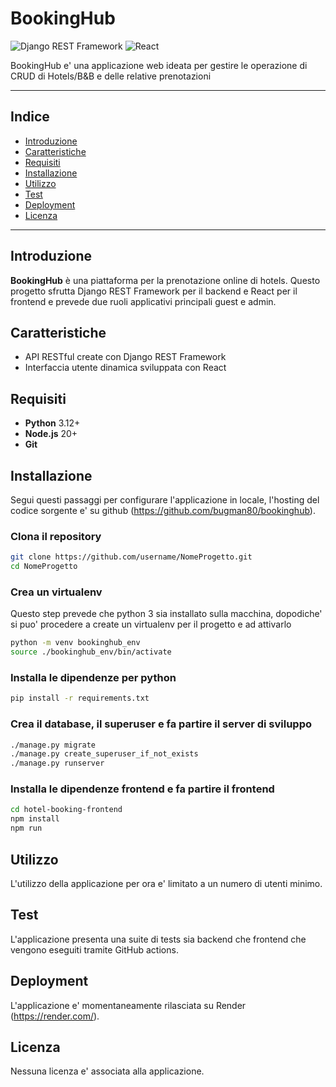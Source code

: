 # BookingHub

![Django REST Framework](https://img.shields.io/badge/Django%20REST%20Framework-3.12+-brightgreen)
![React](https://img.shields.io/badge/React-17+-brightgreen)

BookingHub e' una applicazione web ideata per gestire le operazione di CRUD di Hotels/B&B e delle relative prenotazioni

---

## Indice

- [Introduzione](#introduzione)
- [Caratteristiche](#caratteristiche)
- [Requisiti](#requisiti)
- [Installazione](#installazione)
- [Utilizzo](#utilizzo)
- [Test](#test)
- [Deployment](#deployment)
- [Licenza](#licenza)

---

## Introduzione

**BookingHub** è una piattaforma per la prenotazione online di hotels. Questo progetto sfrutta Django REST Framework per il backend e React per il frontend e prevede due ruoli applicativi principali guest e admin.

## Caratteristiche

- API RESTful create con Django REST Framework
- Interfaccia utente dinamica sviluppata con React

## Requisiti

- **Python** 3.12+
- **Node.js** 20+
- **Git**

## Installazione

Segui questi passaggi per configurare l'applicazione in locale, l'hosting del codice sorgente e' su github (https://github.com/bugman80/bookinghub).

### Clona il repository

```bash
git clone https://github.com/username/NomeProgetto.git
cd NomeProgetto
```

### Crea un virtualenv

Questo step prevede che python 3 sia installato sulla macchina, dopodiche' si puo' procedere a create un virtualenv per il progetto e ad attivarlo

```bash
python -m venv bookinghub_env
source ./bookinghub_env/bin/activate
```
### Installa le dipendenze per python

```bash
pip install -r requirements.txt
```
### Crea il database, il superuser e fa partire il server di sviluppo

```bash
./manage.py migrate
./manage.py create_superuser_if_not_exists
./manage.py runserver
```

### Installa le dipendenze frontend e fa partire il frontend

```bash
cd hotel-booking-frontend
npm install
npm run
```

## Utilizzo

L'utilizzo della applicazione per ora e' limitato a un numero di utenti minimo.

## Test

L'applicazione presenta una suite di tests sia backend che frontend che vengono eseguiti tramite GitHub actions.

## Deployment

L'applicazione e' momentaneamente rilasciata su Render (https://render.com/).

## Licenza

Nessuna licenza e' associata alla applicazione.